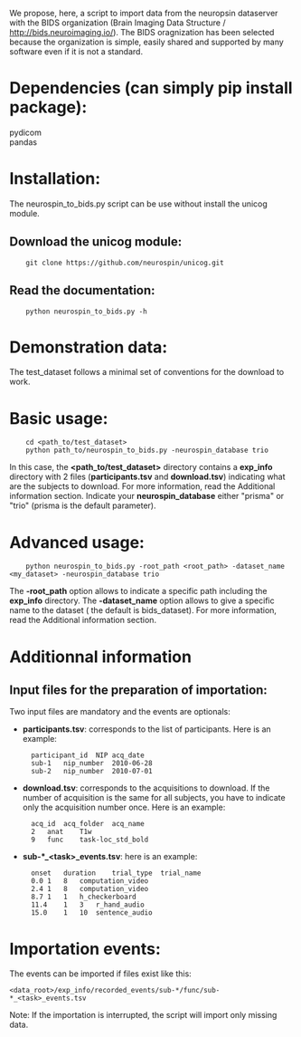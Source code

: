 
We propose, here, a script to import data from the neuropsin dataserver with 
the BIDS organization (Brain Imaging Data Structure / http://bids.neuroimaging.io/).
The BIDS oragnization has been selected because the organization is simple, 
easily shared and supported by many software even if it is not a standard.

# Dependencies (can simply pip install package):
pydicom  
pandas

# Installation:
The neurospin_to_bids.py script can be use without install the unicog module.
 
## Download the unicog module:

        git clone https://github.com/neurospin/unicog.git

## Read the documentation:

        python neurospin_to_bids.py -h

# Demonstration data:
The test_dataset follows a minimal set of conventions for the download to work.


# Basic usage:

        cd <path_to/test_dataset>
        python path_to/neurospin_to_bids.py -neurospin_database trio

In this case, the **\<path_to/test_dataset\>** directory contains a **exp_info** directory with 2 files 
(**participants.tsv** and **download.tsv**) indicating what are the subjects to download.
For more information, read the Additional information section.
Indicate your **neurospin_database** either "prisma" or "trio" (prisma is the default parameter).

# Advanced usage:

        python neurospin_to_bids.py -root_path <root_path> -dataset_name <my_dataset> -neurospin_database trio

The **-root_path** option allows to indicate a specific path including the **exp_info** directory.
The **-dataset_name** option allows to give a specific name to the dataset ( the default is bids_dataset).
For more information, read the Additional information section.

# Additionnal information
## Input files for the preparation of importation:
Two input files are mandatory and the events are optionals:

- **participants.tsv**: corresponds to the list of participants. Here is an example:

        participant_id	NIP	acq_date
        sub-1	nip_number	2010-06-28
        sub-2	nip_number	2010-07-01



- **download.tsv**: corresponds to the acquisitions to download. If the number of acquisition is
the same for all subjects, you have to indicate only the acquisition number once. Here is an 
example:

        acq_id	acq_folder	acq_name
        2	anat	T1w
        9	func	task-loc_std_bold


- **sub-\*\_\<task\>\_events.tsv**: here is an example:

        onset	duration	trial_type	trial_name
        0.0	1	8	computation_video
        2.4	1	8	computation_video
        8.7	1	1	h_checkerboard
        11.4	1	3	r_hand_audio
        15.0	1	10	sentence_audio


# Importation events:
The events can be imported if files exist like this:

    <data_root>/exp_info/recorded_events/sub-*/func/sub-*_<task>_events.tsv


<!-- * Multiple session: --> 

Note:
If the importation is interrupted, the script will import only missing data.   